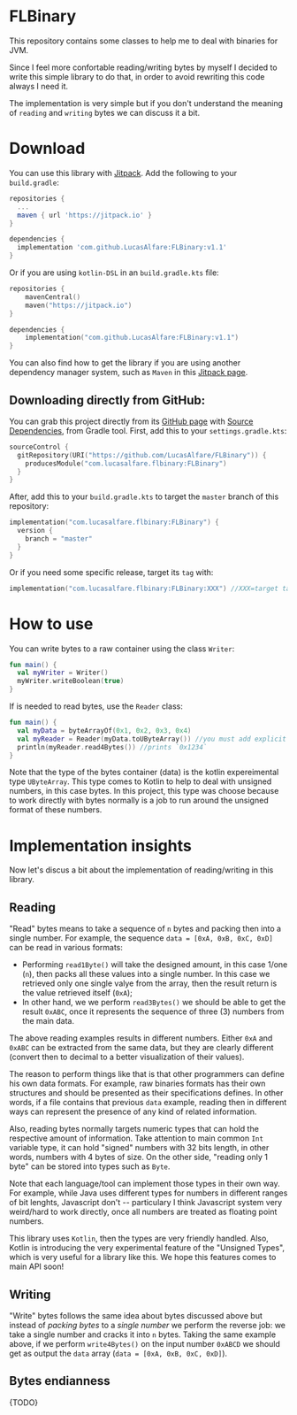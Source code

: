 # FLBinary
This repository contains some classes to help me to deal with binaries for JVM.

Since I feel more confortable reading/writing bytes by myself I decided to write this simple library to do that, in order to avoid rewriting this code always I need it.

The implementation is very simple but if you don't understand the meaning of `reading` and `writing` bytes we can discuss it a bit.

# Download
You can use this library with [Jitpack](https://jitpack.io/). Add the following to your `build.gradle`:
```groovy
repositories {
  ...
  maven { url 'https://jitpack.io' }
}

dependencies {
  implementation 'com.github.LucasAlfare:FLBinary:v1.1'
}
```

Or if you are using `kotlin-DSL` in an `build.gradle.kts` file:
```kotlin
repositories {
    mavenCentral()
    maven("https://jitpack.io")
}

dependencies {
    implementation("com.github.LucasAlfare:FLBinary:v1.1")
}
```

You can also find how to get the library if you are using another dependency manager system, such as `Maven` in this [Jitpack page](https://jitpack.io/#LucasAlfare/FLBinary/v1.1).

## Downloading directly from GitHub:

You can grab this project directly from its [GitHub page](https://github.com/LucasAlfare/FLBinary) with [Source Dependencies](https://blog.gradle.org/introducing-source-dependencies), from Gradle tool. First, add this to your `settings.gradle.kts`:

```kotlin
sourceControl {
  gitRepository(URI("https://github.com/LucasAlfare/FLBinary")) {
    producesModule("com.lucasalfare.flbinary:FLBinary")
  }
}
```

After, add this to your `build.gradle.kts` to target the `master` branch of this repository:

```kotlin
implementation("com.lucasalfare.flbinary:FLBinary") {
  version {
    branch = "master"
  }
}
```

Or if you need some specific release, target its `tag` with:

```kotlin
implementation("com.lucasalfare.flbinary:FLBinary:XXX") //XXX=target tag
```

# How to use

You can write bytes to a raw container using the class `Writer`:
```kotlin
fun main() {
  val myWriter = Writer()
  myWriter.writeBoolean(true)
}
```

If is needed to read bytes, use the `Reader` class:
```kotlin
fun main() {
  val myData = byteArrayOf(0x1, 0x2, 0x3, 0x4)
  val myReader = Reader(myData.toUByteArray()) //you must add explicit annotation for this experimental feature
  println(myReader.read4Bytes()) //prints `0x1234`
}
```

Note that the type of the bytes container (data) is the kotlin expereimental type `UByteArray`. This type comes to Kotlin to help to deal with unsigned numbers, in this case bytes. In this project, this type was choose because to work directly with bytes normally is a job to run around the unsigned format of these numbers.

# Implementation insights

Now let's discus a bit about the implementation of reading/writing in this library.

## Reading

"Read" bytes means to take a sequence of `n` bytes and packing then into a single number. For example, the sequence `data = [0xA, 0xB, 0xC, 0xD]` can be read in various formats:
- Performing `read1Byte()` will take the designed amount, in this case 1/one (`n`), then packs all these values into a single number. In this case we retrieved only one single valye from the array, then the result return is the value retrieved itself (`0xA`);
- In other hand, we we perform `read3Bytes()` we should be able to get the result `0xABC`, once it represents the sequence of three (3) numbers from the main data.

The above reading examples results in different numbers. Either `0xA` and `0xABC` can be extracted from the same data, but they are clearly different (convert then to decimal to a better visualization of their values).

The reason to perform things like that is that other programmers can define his own data formats. For example, raw binaries formats has their own structures and should be presented as their specifications defines. In other words, if a file contains that previous `data` example, reading then in different ways can represent the presence of any kind of related information.

Also, reading bytes normally targets numeric types that can hold the respective amount of information. Take attention to main common `Int` variable type, it can hold "signed" numbers with 32 bits length, in other words, numbers with 4 bytes of size. On the other side, "reading only 1 byte" can be stored into types such as `Byte`.

Note that each language/tool can implement those types in their own way. For example, while Java uses different types for numbers in different ranges of bit lenghts, Javascript don't -- particulary I think Javascript system very weird/hard to work directly, once all numbers are treated as floating point numbers.

This library uses `Kotlin`, then the types are very friendly handled. Also, Kotlin is introducing the very experimental feature of the "Unsigned Types", which is very useful for a library like this. We hope this features comes to main API soon!

## Writing

"Write" bytes follows the same idea about bytes discussed above but instead of _packing bytes_ to a _single number_ we perform the reverse job: we take a single number and cracks it into `n` bytes. Taking the same example above, if we perform `write4Bytes()` on the input number `0xABCD` we should get as output the `data` array (`data = [0xA, 0xB, 0xC, 0xD]`).

## Bytes endianness
{TODO}
